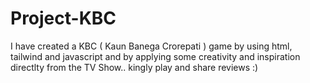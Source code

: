 # Project-KBC
I have created a KBC ( Kaun Banega Crorepati ) game by using html, tailwind and javascript and by applying some creativity and inspiration directlty from the TV Show.. kingly play and share reviews :)
